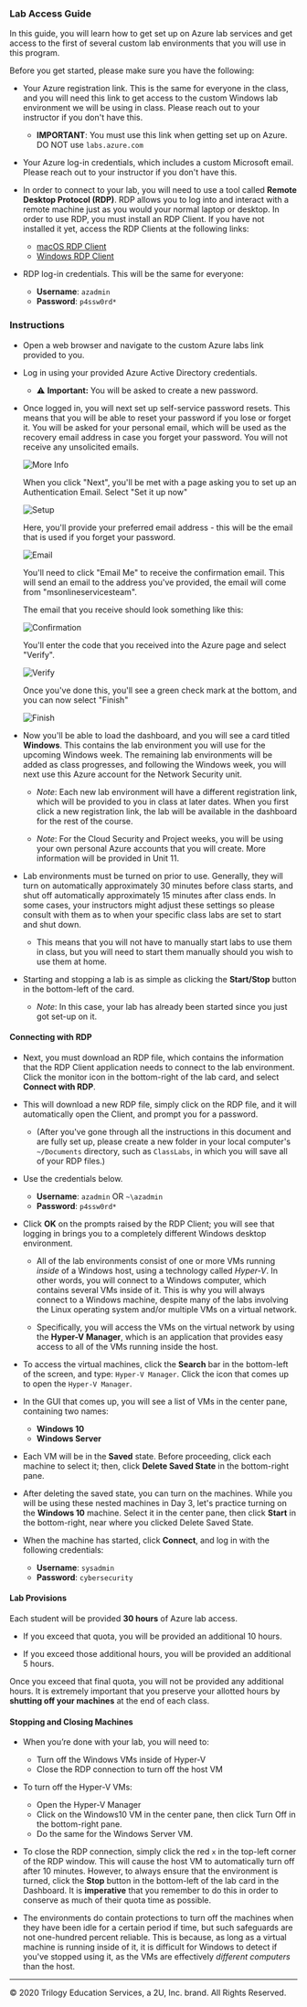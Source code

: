 ### Lab Access Guide

In this guide, you will learn how to get set up on Azure lab services and get access to the first of several custom lab environments that you will use in this program.


Before you get started, please make sure you have the following:

* Your Azure registration link. This is the same for everyone in the class, and you will need this link to get access to the custom Windows lab environment we will be using in class. Please reach out to your instructor if you don't have this.
	* **IMPORTANT**: You must use this link when getting set up on Azure. DO NOT use `labs.azure.com`
* Your Azure log-in credentials, which includes a custom Microsoft email. Please reach out to your instructor if you don't have this.

* In order to connect to your lab, you will need to use a tool called **Remote Desktop Protocol (RDP)**. RDP allows you to log into and interact with a remote machine just as you would your normal laptop or desktop. In order to use RDP, you must install an RDP Client. If you have not installed it yet, access the RDP Clients at the following links:
	* [macOS RDP Client](https://apps.apple.com/us/app/microsoft-remote-desktop-10/id1295203466?mt=12)
	* [Windows RDP Client](https://www.microsoft.com/en-us/p/microsoft-remote-desktop/9wzdncrfj3ps?activetab=pivot:overviewtab)


* RDP log-in credentials. This will be the same for everyone:
	* **Username**: `azadmin`
	* **Password**: `p4ssw0rd*`


### Instructions

* Open a web browser and navigate to the custom Azure labs link provided to you.

* Log in using your provided Azure Active Directory credentials.

	* :warning: **Important:** You will be asked to create a new password.

* Once logged in, you will next set up self-service password resets. This means that you will be able to reset your password if you lose or forget it. You will be asked for your personal email, which will be used as the recovery email address in case you forget your password.  You will not receive any unsolicited emails. 

	![More Info](./Images/More-Info.png)

	When you click "Next", you'll be met with a page asking you to set up an Authentication Email. Select "Set it up now"

	![Setup](./Images/setup.png)

	Here, you'll provide your preferred email address - this will be the email that is used if you forget your password.

	![Email](./Images/email.png)

	You'll need to click "Email Me" to receive the confirmation email. This will send an email to the address you've provided, the email will come from "msonlineservicesteam".

	The email that you receive should look something like this:

	![Confirmation](./Images/confirmation.png)

	You'll enter the code that you received into the Azure page and select "Verify".
	
	![Verify](./Images/Verify.png)
	
	Once you've done this, you'll see a green check mark at the bottom, and you can now select "Finish"

	![Finish](./Images/finish.png)


* Now you'll be able to load the dashboard, and you will see a card titled **Windows**. This contains the lab environment you will use for the upcoming Windows week. The remaining lab environments will be added as class progresses, and following the Windows week, you will next use this Azure account for the Network Security unit.

	* *Note*: Each new lab environment will have a different registration link, which will be provided to you in class at later dates. When you first click a new registration link, the lab will be available in the dashboard for the rest of the course.

	* *Note*: For the Cloud Security and Project weeks, you will be using your own personal Azure accounts that you will create. More information will be provided in Unit 11.

* Lab environments must be turned on prior to use. Generally, they will turn on automatically approximately 30 minutes before class starts, and shut off automatically approximately 15 minutes after class ends. In some cases, your instructors might adjust these settings so please consult with them as to when your specific class labs are set to start and shut down.

	* This means that you will not have to manually start labs to use them in class, but you will need to start them manually should you wish to use them at home.

* Starting and stopping a lab is as simple as clicking the **Start/Stop** button in the bottom-left of the card.
	* *Note*: In this case, your lab has already been started since you just got set-up on it.

#### Connecting with RDP

* Next, you must download an RDP file, which contains the information that the RDP Client application needs to connect to the lab environment. Click the monitor icon in the bottom-right of the lab card, and select **Connect with RDP**.

* This will download a new RDP file, simply click on the RDP file, and it will automatically open the Client, and prompt you for a password.
	* (After you've gone through all the instructions in this document and are fully set up, please create a new folder in your local computer's `~/Documents` directory, such as `ClassLabs`, in which you will save all of your RDP files.)

* Use the credentials below.
	*  **Username**: `azadmin` OR `~\azadmin`
	*  **Password**: `p4ssw0rd*`

* Click **OK** on the prompts raised by the RDP Client; you will see that logging in brings you to a completely different Windows desktop environment.

	* All of the lab environments consist of one or more VMs running _inside_ of a Windows host, using a technology called _Hyper-V_. In other words, you will connect to a Windows computer, which contains several VMs inside of it. This is why you will always connect to a Windows machine, despite many of the labs involving the Linux operating system and/or multiple VMs on a virtual network.

	* Specifically, you will access the VMs on the virtual network by using the **Hyper-V Manager**, which is an application that provides easy access to all of the VMs running inside the host.

* To access the virtual machines, click the **Search** bar in the bottom-left of the screen, and type: `Hyper-V Manager`. Click the icon that comes up to open the `Hyper-V Manager`.

* In the GUI that comes up, you will see a list of VMs in the center pane, containing two names:
	- **Windows 10**
	- **Windows Server**

* Each VM will be in the **Saved** state. Before proceeding, click each machine to select it; then, click **Delete Saved State** in the bottom-right pane.

* After deleting the saved state, you can turn on the machines. While you will be using these nested machines in Day 3, let's practice turning on the **Windows 10** machine. Select it in the center pane, then click **Start** in the bottom-right, near where you clicked Delete Saved State.

* When the machine has started, click **Connect**, and log in with the following credentials:
	- **Username**: `sysadmin`
	- **Password**: `cybersecurity`


#### Lab Provisions 
Each student will be provided **30 hours** of Azure lab access. 

- If you exceed that quota, you will be provided an additional 10 hours. 

- If you exceed those additional hours, you will be provided an additional 5 hours. 

Once you exceed that final quota, you will not be provided any additional hours. It is extremely important that you preserve your allotted hours by **shutting off your machines** at the end of each class.


#### Stopping and Closing Machines

* When you’re done with your lab, you will need to:
	- Turn off the Windows VMs inside of Hyper-V
	- Close the RDP connection to turn off the host VM

* To turn off the Hyper-V VMs:
	- Open the Hyper-V Manager
	- Click on the Windows10 VM in the center pane, then click Turn Off in the bottom-right pane.
	- Do the same for the Windows Server VM.

* To close the RDP connection, simply click the red `x` in the top-left corner of the RDP window. This will cause the host VM to automatically turn off after 10 minutes. However, to always ensure that the environment is turned, click the **Stop** button in the bottom-left of the lab card in the Dashboard. It is **imperative** that you remember to do this in order to conserve as much of their quota time as possible.

* The environments do contain protections to turn off the machines when they have been idle for a certain period if time, but such safeguards are not one-hundred percent reliable. This is because, as long as a virtual machine is running inside of it, it is difficult for Windows to detect if you've stopped using it, as the VMs are effectively _different computers_ than the host.

---

© 2020 Trilogy Education Services, a 2U, Inc. brand. All Rights Reserved.    
